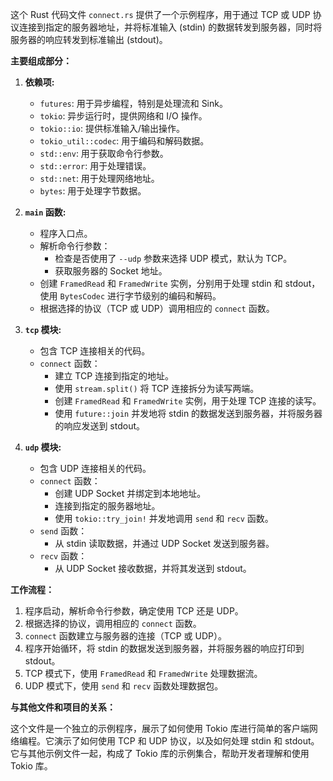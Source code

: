这个 Rust 代码文件 `connect.rs` 提供了一个示例程序，用于通过 TCP 或 UDP 协议连接到指定的服务器地址，并将标准输入 (stdin) 的数据转发到服务器，同时将服务器的响应转发到标准输出 (stdout)。

**主要组成部分：**

1.  **依赖项:**
    *   `futures`: 用于异步编程，特别是处理流和 Sink。
    *   `tokio`: 异步运行时，提供网络和 I/O 操作。
    *   `tokio::io`: 提供标准输入/输出操作。
    *   `tokio_util::codec`: 用于编码和解码数据。
    *   `std::env`: 用于获取命令行参数。
    *   `std::error`: 用于处理错误。
    *   `std::net`: 用于处理网络地址。
    *   `bytes`: 用于处理字节数据。

2.  **`main` 函数:**
    *   程序入口点。
    *   解析命令行参数：
        *   检查是否使用了 `--udp` 参数来选择 UDP 模式，默认为 TCP。
        *   获取服务器的 Socket 地址。
    *   创建 `FramedRead` 和 `FramedWrite` 实例，分别用于处理 stdin 和 stdout，使用 `BytesCodec` 进行字节级别的编码和解码。
    *   根据选择的协议（TCP 或 UDP）调用相应的 `connect` 函数。

3.  **`tcp` 模块:**
    *   包含 TCP 连接相关的代码。
    *   `connect` 函数：
        *   建立 TCP 连接到指定的地址。
        *   使用 `stream.split()` 将 TCP 连接拆分为读写两端。
        *   创建 `FramedRead` 和 `FramedWrite` 实例，用于处理 TCP 连接的读写。
        *   使用 `future::join` 并发地将 stdin 的数据发送到服务器，并将服务器的响应发送到 stdout。

4.  **`udp` 模块:**
    *   包含 UDP 连接相关的代码。
    *   `connect` 函数：
        *   创建 UDP Socket 并绑定到本地地址。
        *   连接到指定的服务器地址。
        *   使用 `tokio::try_join!` 并发地调用 `send` 和 `recv` 函数。
    *   `send` 函数：
        *   从 stdin 读取数据，并通过 UDP Socket 发送到服务器。
    *   `recv` 函数：
        *   从 UDP Socket 接收数据，并将其发送到 stdout。

**工作流程：**

1.  程序启动，解析命令行参数，确定使用 TCP 还是 UDP。
2.  根据选择的协议，调用相应的 `connect` 函数。
3.  `connect` 函数建立与服务器的连接（TCP 或 UDP）。
4.  程序开始循环，将 stdin 的数据发送到服务器，并将服务器的响应打印到 stdout。
5.  TCP 模式下，使用 `FramedRead` 和 `FramedWrite` 处理数据流。
6.  UDP 模式下，使用 `send` 和 `recv` 函数处理数据包。

**与其他文件和项目的关系：**

这个文件是一个独立的示例程序，展示了如何使用 Tokio 库进行简单的客户端网络编程。它演示了如何使用 TCP 和 UDP 协议，以及如何处理 stdin 和 stdout。它与其他示例文件一起，构成了 Tokio 库的示例集合，帮助开发者理解和使用 Tokio 库。
